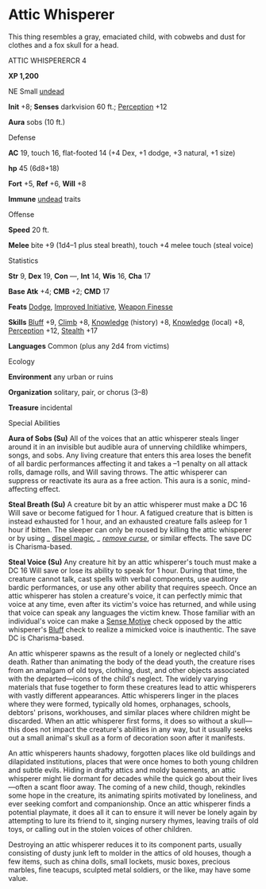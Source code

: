# Attic Whisperer

This thing resembles a gray, emaciated child, with cobwebs and dust for clothes and a fox skull for a head.

ATTIC WHISPERERCR 4

**XP 1,200**

NE Small [undead](/pathfinderRPG/prd/monsters/creatureTypes.html#_undead)

**Init** +8; **Senses** darkvision 60 ft.; [Perception](/pathfinderRPG/prd/additionalMonsters/../skills/perception.html#_perception) +12

**Aura** sobs (10 ft.)

Defense

**AC** 19, touch 16, flat-footed 14 (+4 Dex, +1 dodge, +3 natural, +1 size)

**hp** 45 (6d8+18)

**Fort** +5, **Ref** +6, **Will** +8

**Immune** [undead](/pathfinderRPG/prd/monsters/creatureTypes.html#_undead) traits

Offense

**Speed** 20 ft.

**Melee** bite +9 (1d4–1 plus steal breath), touch +4 melee touch (steal voice)

Statistics

**Str** 9, **Dex** 19, **Con** —, **Int** 14, **Wis** 16, **Cha** 17

**Base Atk** +4; **CMB** +2; **CMD** 17

**Feats** [Dodge](/pathfinderRPG/prd/additionalMonsters/../feats.html#_dodge), [Improved Initiative](/pathfinderRPG/prd/additionalMonsters/../feats.html#_improved-initiative), [Weapon Finesse](/pathfinderRPG/prd/additionalMonsters/../feats.html#_weapon-finesse)

**Skills** [Bluff](/pathfinderRPG/prd/additionalMonsters/../skills/bluff.html#_bluff) +9, [Climb](/pathfinderRPG/prd/additionalMonsters/../skills/climb.html#_climb) +8, [Knowledge](/pathfinderRPG/prd/additionalMonsters/../skills/knowledge.html#_knowledge) (history) +8, [Knowledge](/pathfinderRPG/prd/additionalMonsters/../skills/knowledge.html#_knowledge) (local) +8, [Perception](/pathfinderRPG/prd/additionalMonsters/../skills/perception.html#_perception) +12, [Stealth](/pathfinderRPG/prd/additionalMonsters/../skills/stealth.html#_stealth) +17

**Languages** Common (plus any 2d4 from victims)

Ecology

**Environment** any urban or ruins

**Organization** solitary, pair, or chorus (3–8)

**Treasure** incidental

Special Abilities

**Aura of Sobs (Su)** All of the voices that an attic whisperer steals linger around it in an invisible but audible aura of unnerving childlike whimpers, songs, and sobs. Any living creature that enters this area loses the benefit of all bardic performances affecting it and takes a –1 penalty on all attack rolls, damage rolls, and Will saving throws. The attic whisperer can suppress or reactivate its aura as a free action. This aura is a sonic, mind-affecting effect.

**Steal Breath (Su)** A creature bit by an attic whisperer must make a DC 16 Will save or become fatigued for 1 hour. A fatigued creature that is bitten is instead exhausted for 1 hour, and an exhausted creature falls asleep for 1 hour if bitten. The sleeper can only be roused by killing the attic whisperer or by using _ [dispel magic](/pathfinderRPG/prd/additionalMonsters/../spells/dispelMagic.html#_dispel-magic)_, _ [remove curse](/pathfinderRPG/prd/additionalMonsters/../spells/removeCurse.html#_remove-curse)_, or similar effects. The save DC is Charisma-based.

**Steal Voice (Su)** Any creature hit by an attic whisperer's touch must make a DC 16 Will save or lose its ability to speak for 1 hour. During that time, the creature cannot talk, cast spells with verbal components, use auditory bardic performances, or use any other ability that requires speech. Once an attic whisperer has stolen a creature's voice, it can perfectly mimic that voice at any time, even after its victim's voice has returned, and while using that voice can speak any languages the victim knew. Those familiar with an individual's voice can make a [Sense Motive](/pathfinderRPG/prd/additionalMonsters/../skills/senseMotive.html#_sense-motive) check opposed by the attic whisperer's [Bluff](/pathfinderRPG/prd/additionalMonsters/../skills/bluff.html#_bluff) check to realize a mimicked voice is inauthentic. The save DC is Charisma-based.

An attic whisperer spawns as the result of a lonely or neglected child's death. Rather than animating the body of the dead youth, the creature rises from an amalgam of old toys, clothing, dust, and other objects associated with the departed—icons of the child's neglect. The widely varying materials that fuse together to form these creatures lead to attic whisperers with vastly different appearances. Attic whisperers linger in the places where they were formed, typically old homes, orphanages, schools, debtors' prisons, workhouses, and similar places where children might be discarded. When an attic whisperer first forms, it does so without a skull—this does not impact the creature's abilities in any way, but it usually seeks out a small animal's skull as a form of decoration soon after it manifests.

An attic whisperers haunts shadowy, forgotten places like old buildings and dilapidated institutions, places that were once homes to both young children and subtle evils. Hiding in drafty attics and moldy basements, an attic whisperer might lie dormant for decades while the quick go about their lives—often a scant floor away. The coming of a new child, though, rekindles some hope in the creature, its animating spirits motivated by loneliness, and ever seeking comfort and companionship. Once an attic whisperer finds a potential playmate, it does all it can to ensure it will never be lonely again by attempting to lure its friend to it, singing nursery rhymes, leaving trails of old toys, or calling out in the stolen voices of other children.

Destroying an attic whisperer reduces it to its component parts, usually consisting of dusty junk left to molder in the attics of old houses, though a few items, such as china dolls, small lockets, music boxes, precious marbles, fine teacups, sculpted metal soldiers, or the like, may have some value.

